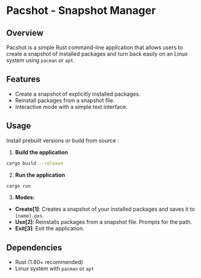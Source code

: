 # Pacshot - Snapshot Manager

## Overview
Pacshot is a simple Rust command-line application that allows users to create a snapshot of installed packages and turn back easily on an Linux system using `pacman` or `apt`.

## Features
- Create a snapshot of explicitly installed packages.
- Reinstall packages from a snapshot file.
- Interactive mode with a simple text interface.

## Usage

Install prebuilt versions or build from source :

1. **Build the application**

```bash
cargo build --release
```

2. **Run the application**

```bash
cargo run
```

3. **Modes:**
- **Create[1]**: Creates a snapshot of your installed packages and saves it to `[name].pxs`.
- **Use[2]**: Reinstalls packages from a snapshot file. Prompts for the path.
- **Exit[3]**: Exit the application.

## Dependencies
- Rust (1.80+ recommended)
- Linux system with `pacman` or `apt`
